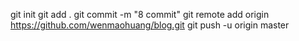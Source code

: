 git init
git add .
git commit -m "8 commit"
git remote add origin https://github.com/wenmaohuang/blog.git
git push -u origin master
